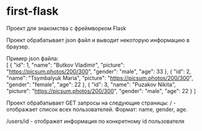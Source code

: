 # first-flask
Проект для знакомства с фреймворком Flask

Проект обрабатывает json файл и выводит некоторую информацию в браузер.

Пример json файла:      
[
  {
    "id": 1,
    "name": "Butkov Vladimir",
    "picture": "https://picsum.photos/200/300",
    "gender": "male",
    "age": 33
  },
  {
    "id": 2,
    "name": "Tsymbalyuk Maria",
    "picture": "https://picsum.photos/200/300",
    "gender": "female",
    "age": 22
  },
  {
    "id": 3,
    "name": "Puzakov Nikita",
    "picture": "https://picsum.photos/200/300",
    "gender": "male",
    "age": 22
  }
]

Проект обрабатывает GET запросы на следующие страницы: 
/  - отображает список всех пользователей.
Формат: name, gender, age.

/users/id - отображет информация по конкретному id пользователя

